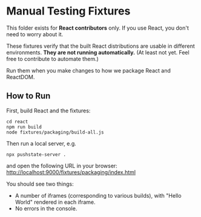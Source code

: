 # Manual Testing Fixtures

This folder exists for **React contributors** only.
If you use React, you don't need to worry about it.

These fixtures verify that the built React distributions are usable in different environments.
**They are not running automatically.** (At least not yet. Feel free to contribute to automate them.)

Run them when you make changes to how we package React and ReactDOM.

## How to Run

First, build React and the fixtures:

```
cd react
npm run build
node fixtures/packaging/build-all.js
```

Then run a local server, e.g.

```
npx pushstate-server .
```

and open the following URL in your browser: [http://localhost:9000/fixtures/packaging/index.html](http://localhost:9000/fixtures/packaging/index.html)

You should see two things:

* A number of iframes (corresponding to various builds), with "Hello World" rendered in each iframe.
* No errors in the console.

